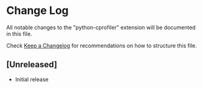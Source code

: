 # Change Log

All notable changes to the "python-cprofiler" extension will be documented in this file.

Check [Keep a Changelog](http://keepachangelog.com/) for recommendations on how to structure this file.

## [Unreleased]

- Initial release